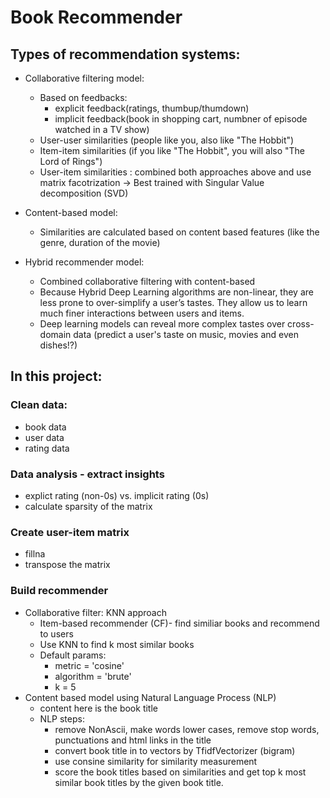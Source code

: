# Book Recommender

## Types of recommendation systems:

- Collaborative filtering model:

  - Based on feedbacks:
       - explicit feedback(ratings, thumbup/thumdown)
       - implicit feedback(book in shopping cart, numbner of episode watched in a TV show)
  - User-user similarities (people like you, also like "The Hobbit")
  - Item-item similarities (if you like "The Hobbit", you will also "The Lord of Rings")
  - User-item similarities : combined both approaches above and use matrix facotrization -> Best trained with Singular Value decomposition (SVD)

- Content-based model:

  - Similarities are calculated based on content based features (like the genre, duration of the movie)

- Hybrid recommender model:

  - Combined collaborative filtering with content-based
  - Because Hybrid Deep Learning algorithms are non-linear, they are less prone to over-simplify a user’s tastes. They allow us to learn much finer         interactions between users and items.
  - Deep learning models can reveal more complex tastes over cross-domain data (predict a user's taste on music, movies and even dishes!?)

## In this project:

### Clean data: 
  - book data
  - user data
  - rating data
  
### Data analysis - extract insights 
  - explict rating (non-0s) vs. implicit rating (0s)
  - calculate sparsity of the matrix 
  
### Create user-item matrix
  - fillna
  - transpose the matrix
  
### Build recommender
- Collaborative filter: KNN approach
    - Item-based recommender (CF)- find similiar books and recommend to users
    - Use KNN to find k most similar books
    - Default params:
      - metric = 'cosine'
      - algorithm = 'brute'
      - k = 5
- Content based model using Natural Language Process (NLP)
  - content here is the book title
  - NLP steps:
    - remove NonAscii, make words lower cases, remove stop words, punctuations and html links in the title
    - convert book title in to vectors by TfidfVectorizer (bigram)
    - use consine similarity for similarity measurement
    - score the book titles based on similarities and get top k most similar book titles by the given book title.
    
    
